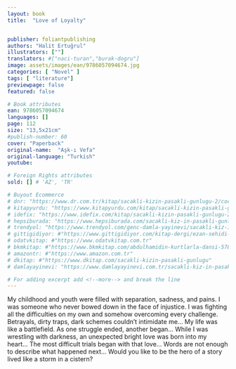 ```yaml
---
layout: book
title:  "Love of Loyalty"


publisher: foliantpublishing
authors: "Halit Ertuğrul"
illustrators: [""]
translators: #["naci-turan","burak-dogru"]
image: assets/images/ean/9786057094674.jpg
categories: [ "Novel" ]
tags: [ "literature"]
previewpage: false
featured: false

# Book attributes
ean: 9786057094674
languages: []
page: 112
size: "13,5x21cm"
#publish-number: 60
cover: "Paperback"
original-name:  "Aşk-ı Vefa"
original-language: "Turkish"
youtube:

# Foreign Rights attributes
sold: [] # 'AZ', 'TR'

# Buyout Ecommerce
# dnr: "https://www.dr.com.tr/kitap/sacakli-kizin-pasakli-gunlugu-2/cocuk-ve-genclik/genclik-10-yas/roman-oyku/urunno=0001893059001"
# kitapyurdu: "https://www.kitapyurdu.com/kitap/sacakli-kizin-pasakli-gunlugu-2-/560122.html&filter_name=Sa%C3%A7akl%C4%B1+K%C4%B1z%27%C4%B1n+Pasakl%C4%B1+G%C3%BCnl%C3%BC%C4%9F%C3%BC+2"
# idefix: "https://www.idefix.com/kitap/sacakli-kizin-pasakli-gunlugu-2/cocuk-ve-genclik/genclik-10-yas/roman-oyku/urunno=0001893059001"
# hepsiburada: "https://www.hepsiburada.com/sacakli-kiz-in-pasakli-gunlugu-2-damla-yayinevi-p-HBV000012ER86"
# trendyol: "https://www.trendyol.com/genc-damla-yayinevi/sacakli-kiz-in-pasakli-gunlugu-2-p-54825777"
# gittigidiyor: #"https://www.gittigidiyor.com/kitap-dergi/ezan-sehidi-adnan-menderes_pdp_732728793"
# odatvkitap: #"https://www.odatvkitap.com.tr"
# bkmkitap: #"https://www.bkmkitap.com/abdulhamidin-kurtlarla-dansi-578226"
# amazontr: #"https://www.amazon.com.tr"
# dkitap: #"https://www.dkitap.com/sacakli-kizin-pasakli-gunlugu"
# damlayayinevi: "https://www.damlayayinevi.com.tr/sacakli-kiz-in-pasakli-gunlugu-2-bu-iste-bi-terslik-var"

# For adding excerpt add <!--more--> and break the line
---
```

My childhood and youth were filled with separation, sadness, and pains. I was someone who
never bowed down in the face of injustice. I was
fighting all the difficulties on my own and somehow
overcoming every challenge. Betrayals, dirty traps,
dark schemes couldn’t intimidate me... My life was
like a battlefield. As one struggle ended, another
began... While I was wrestling with darkness, an
unexpected bright love was born into my heart...
The most difficult trials began with that love...
Words are not enough to describe what happened
next... Would you like to be the hero of a story lived
like a storm in a cistern?
<!--more--> 

